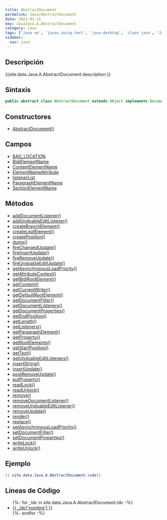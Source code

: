 ```yaml
---
title: AbstractDocument
permalink: Java/AbstractDocument
date: 2021-01-11
key: JavaJava.A.AbstractDocument
category: java
tags: ['java se', 'javax.swing.text', 'java.desktop', 'clase java', 'Java 1.0']
sidebar: 
  nav: java
---
```


## Descripción
{{site.data.Java.A.AbstractDocument.description }}

## Sintaxis
~~~java
public abstract class AbstractDocument extends Object implements Document, Serializable
~~~

## Constructores
* [AbstractDocument()](/Java/AbstractDocument/AbstractDocument/)

## Campos
* [BAD_LOCATION](/Java/AbstractDocument/BAD_LOCATION)
* [BidiElementName](/Java/AbstractDocument/BidiElementName)
* [ContentElementName](/Java/AbstractDocument/ContentElementName)
* [ElementNameAttribute](/Java/AbstractDocument/ElementNameAttribute)
* [listenerList](/Java/AbstractDocument/listenerList)
* [ParagraphElementName](/Java/AbstractDocument/ParagraphElementName)
* [SectionElementName](/Java/AbstractDocument/SectionElementName)

## Métodos
* [addDocumentListener()](/Java/AbstractDocument/addDocumentListener)
* [addUndoableEditListener()](/Java/AbstractDocument/addUndoableEditListener)
* [createBranchElement()](/Java/AbstractDocument/createBranchElement)
* [createLeafElement()](/Java/AbstractDocument/createLeafElement)
* [createPosition()](/Java/AbstractDocument/createPosition)
* [dump()](/Java/AbstractDocument/dump)
* [fireChangedUpdate()](/Java/AbstractDocument/fireChangedUpdate)
* [fireInsertUpdate()](/Java/AbstractDocument/fireInsertUpdate)
* [fireRemoveUpdate()](/Java/AbstractDocument/fireRemoveUpdate)
* [fireUndoableEditUpdate()](/Java/AbstractDocument/fireUndoableEditUpdate)
* [getAsynchronousLoadPriority()](/Java/AbstractDocument/getAsynchronousLoadPriority)
* [getAttributeContext()](/Java/AbstractDocument/getAttributeContext)
* [getBidiRootElement()](/Java/AbstractDocument/getBidiRootElement)
* [getContent()](/Java/AbstractDocument/getContent)
* [getCurrentWriter()](/Java/AbstractDocument/getCurrentWriter)
* [getDefaultRootElement()](/Java/AbstractDocument/getDefaultRootElement)
* [getDocumentFilter()](/Java/AbstractDocument/getDocumentFilter)
* [getDocumentListeners()](/Java/AbstractDocument/getDocumentListeners)
* [getDocumentProperties()](/Java/AbstractDocument/getDocumentProperties)
* [getEndPosition()](/Java/AbstractDocument/getEndPosition)
* [getLength()](/Java/AbstractDocument/getLength)
* [getListeners()](/Java/AbstractDocument/getListeners)
* [getParagraphElement()](/Java/AbstractDocument/getParagraphElement)
* [getProperty()](/Java/AbstractDocument/getProperty)
* [getRootElements()](/Java/AbstractDocument/getRootElements)
* [getStartPosition()](/Java/AbstractDocument/getStartPosition)
* [getText()](/Java/AbstractDocument/getText)
* [getUndoableEditListeners()](/Java/AbstractDocument/getUndoableEditListeners)
* [insertString()](/Java/AbstractDocument/insertString)
* [insertUpdate()](/Java/AbstractDocument/insertUpdate)
* [postRemoveUpdate()](/Java/AbstractDocument/postRemoveUpdate)
* [putProperty()](/Java/AbstractDocument/putProperty)
* [readLock()](/Java/AbstractDocument/readLock)
* [readUnlock()](/Java/AbstractDocument/readUnlock)
* [remove()](/Java/AbstractDocument/remove)
* [removeDocumentListener()](/Java/AbstractDocument/removeDocumentListener)
* [removeUndoableEditListener()](/Java/AbstractDocument/removeUndoableEditListener)
* [removeUpdate()](/Java/AbstractDocument/removeUpdate)
* [render()](/Java/AbstractDocument/render)
* [replace()](/Java/AbstractDocument/replace)
* [setAsynchronousLoadPriority()](/Java/AbstractDocument/setAsynchronousLoadPriority)
* [setDocumentFilter()](/Java/AbstractDocument/setDocumentFilter)
* [setDocumentProperties()](/Java/AbstractDocument/setDocumentProperties)
* [writeLock()](/Java/AbstractDocument/writeLock)
* [writeUnlock()](/Java/AbstractDocument/writeUnlock)

## Ejemplo
~~~java
{{ site.data.Java.A.AbstractDocument.code}}
~~~

## Líneas de Código
<ul>
{%- for _ldc in site.data.Java.A.AbstractDocument.ldc -%}
   <li>
       <a href="{{_ldc['url'] }}">{{ _ldc['nombre'] }}</a>
   </li>
{%- endfor -%}
</ul>

